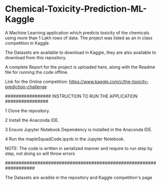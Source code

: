 # Chemical-Toxicity-Prediction-ML-Kaggle
A Machine Learning application which predicts toxicity of the chemicals using more than 1 Lakh rows of data. The project was listed as an in class competition in Kaggle.


The Datasets are available to download in Kaggle, they are also available to download from this repository.

A complete Report for the project is uploaded here, along with the Readme file for running the code offline.

Link for the Online competition:
https://www.kaggle.com/c/the-toxicity-prediction-challenge


################# INSTRUCTION TO RUN THE APPLICATION ################


1 Clone the repository.

2 Install the Anaconda IDE.

3 Ensure Jupyter Notebook Dependency is installed in the Anaconda IDE.

4 Run the mapleSquadCode.ipynb in the Jupyter Notebook.

NOTE:  The code is written in serialized manner and require to run step by step, not doing so will throw errors 


###################################################################


The Datasets are avaible in the repository and Kaggle competition's page
